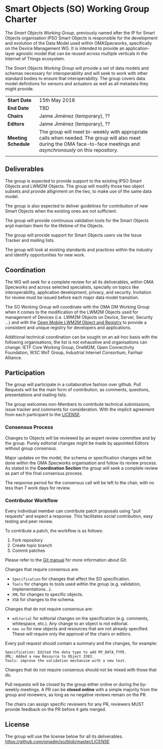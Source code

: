 # Smart Objects (SO) Working Group Charter

The *Smart Objects Working Group*, previously named after the IP for Smart Objects organisation IPSO Smart Objects is responsible for the development and evolution of the Data Model used within OMASpecworks, specifically on the Device Management WG. It is intended to provide an application-layer agnostic model that can be reused across multiple verticals in the Internet of Things ecosystem. 

The *Smart Objects Working Group* will provide a set of data models and schemas necessary for interoperability and will seek to work with other standard bodies to ensure that interoperability. The group covers data model definitions for sensors and actuators as well as all metadata they might provide.

|||
|:------------------- | :-----------------------------------|
|**Start Date**       | 15th May 2018 |
|**End Date**         |  TBD |
|**Chairs**           |  Jaime Jiménez (temporary), ?? |
|**Editors**          |  Jaime Jiménez (temporary), ?? |
|**Meeting Schedule** |  The group will meet bi-weekly with appropriate calls when needed. The group will also meet during the OMA face-to-face meetings and *asynchronously* on this repository. |
|||

## Deliverables 

The group is expected to provide support to the existing IPSO Smart Objects and LWM2M Objects. The group will modify those two object subsets and provide allignment on the two, to make use of the same data model. 

The group is also expected to deliver guidelines for contribution of new Smart Objects when the existing ones are not sufficient. 

The group will provide continuous validation tools for the Smart Objects anjd maintain them for the lifetime of the Objects. 

The group will provide support for Smart Objects users via the Issue Tracker and mailing lists.

The group will look at existing standards and practices within the industry and identify opportunities for new work. 

## Coordination

The WG will seek for a complete review for all its deliverables, within OMA Specworks and across selected specialists, specially on topics like interoperability, application development, privacy, and security. Invitation for review must be issued before each major data model transition. 

The SO Working Group will coordinate with the OMA DM Working Group when it comes to the modification of the LWM2M Objects used for management of Devices (i.e. LWM2M Objects on Device, Server, Security ...) and with the [Open Mobile LWM2M Object and Registry](http://www.openmobilealliance.org/wp/OMNA/LwM2M/LwM2MRegistry.html) to provide a consistent and unique registry for developers and applications.

Additional technical coordination can be sought on an ad-hoc basis with the following organisations, the list is not exhaustive and organisations can change: IETF Core Working Group, OneM2M, Open Connectivity Foundation, W3C WoT Group, Industrial Internet Consortium, Fairhair Alliance. 


## Participation

The group will participate in a collaborative fashion over github. Pull Requests will be the main form of contribution, as comments, questions, presentations and mailing lists. 

The group welcomes non-Members to contribute technical submissions, issue tracker and comments for consideration. With the implicit agreement from each participant to the [LICENSE](https://github.com/omadm/so/blob/master/LICENSE). 

### Consensus Process

Changes to Objects will be reviewed by an expert review committee and by the group. Purely editorial changes might be made by appointed Editors without group consensus. 

Major updates on the model, the schema or specification changes will be done within the OMA Specworks organisation and follow its review process. As stated in the **Coordination Section** the group will seek a complete review as part of the final consensus process. 

The response period for the consensus call will be left to the chair, with no less than 7 work days for review.


### Contributor Workflow

Every individual member can contribute patch proposals using "pull requests" and expect a response. This facilitates social contribution, easy testing and peer review.

To contribute a patch, the workflow is as follows:

1. Fork repository
2. Create topic branch
3. Commit patches

Please refer to the [Git manual](https://git-scm.com/doc) for more information about Git.

Changes that require consensus are:

* `Specification` for changes that affect the SO specification.
* `Tools` for changes to tools used within the group (e.g. validation, implementations...).
* `XML` for changes to specific objects.
* `XSD` for changes to the schema.

Changes that do not require consensus are:

* `editorial` for editorial changes on the specification (e.g. comments, whitespace, etc.). Any change to an object is not editorial.
* `new so` for new objects and resources that are not already specified. These will require only the approval of the chairs or editors.

Every pull request should contain a summary and the changes, for example:

```
Specification: Edited the data type to add MY_DATA_TYPE.
XML: Added a new Resource to Object 3303.
Tools: improve the validation mechanism with a new test.
```
Changes that do not require consensus should not be mixed with those that do.

Pull requests will be closed by the group either online or during the by-weekly meetings. A PR can be **closed online** with a simple majority from the group and reviewers, as long as no negative reviews remain on the PR.

The chairs can assign specific reviewers for any PR, reviewers MUST provide feedback on the PR before it gets merged.

## License 

The group will use the license below for all its deliverables.
<https://github.com/omadm/so/blob/master/LICENSE>
